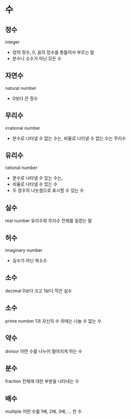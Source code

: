 # 수

## 정수
integer
- 양의 정수, 0, 음의 정수를 통틀어서 부르는 말
- 분수나 소수가 아닌 모든 수

## 자연수
natural number
- 0보다 큰 정수

## 무리수
irrational number
- 분수로 나타낼 수 없는 수는, 비율로 나타낼 수 없는 수는 무리수

## 유리수
rational number
- 분수로 나타낼 수 있는 수는, 
- 비율로 나타낼 수 있는 수
- 두 정수의 나눗셈으로 표시할 수 있는 수

## 실수
real number
유리수와 무리수 전체를 일컫는 말

## 허수
imaginary number
- 실수가 아닌 복소수

## 소수
decimal
0보다 크고 1보다 작은 실수

## 소수
prime number
1과 자신의 수 외에는 나눌 수 없는 수

## 약수
divisor
어떤 수를 나누어 떨어지게 하는 수

## 분수
fraction
전체에 대한 부분을 나타내는 수

## 배수
multiple
어떤 수를 1배, 2배, 3배, ... 한 수
